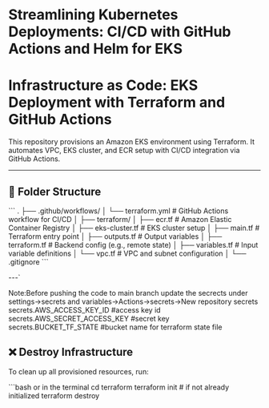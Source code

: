 # Streamlining Kubernetes Deployments: CI/CD with GitHub Actions and Helm for EKS
# Infrastructure as Code: EKS Deployment with Terraform and GitHub Actions

This repository provisions an Amazon EKS environment using Terraform. It automates VPC, EKS cluster, and ECR setup with CI/CD integration via GitHub Actions.

---

## 📁 Folder Structure

\`\`\`
.
├── .github/workflows/
│   └── terraform.yml        # GitHub Actions workflow for CI/CD
│
├── terraform/
│   ├── ecr.tf               # Amazon Elastic Container Registry
│   ├── eks-cluster.tf       # EKS cluster setup
│   ├── main.tf              # Terraform entry point
│   ├── outputs.tf           # Output variables
│   ├── terraform.tf         # Backend config (e.g., remote state)
│   ├── variables.tf         # Input variable definitions
│   └── vpc.tf               # VPC and subnet configuration
│
└── .gitignore
\`\`\`

---`

Note:Before pushing the code to main branch update the secrects under settings->secrets and variables->Actions->secrets->New repository secrets
secrets.AWS_ACCESS_KEY_ID         #access key id
secrets.AWS_SECRET_ACCESS_KEY     #secret key 
secrets.BUCKET_TF_STATE           #bucket name for terraform state file
## ❌ Destroy Infrastructure

To clean up all provisioned resources, run:

\`\`\`bash or in the terminal
cd terraform
terraform init        # if not already initialized
terraform destroy
